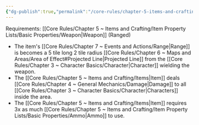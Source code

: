 ```yaml
---
{"dg-publish":true,"permalink":"/core-rules/chapter-5-items-and-crafting/item-property-lists/extra-properties/weapon/scatter/"}
---
```


Requirements: [[Core Rules/Chapter 5 ~ Items and Crafting/Item Property Lists/Basic Properties/Weapon\|Weapon]] (Ranged)

- The item's [[Core Rules/Chapter 7 ~ Events and Actions/Range\|Range]] is becomes a 5 tile long 2 tile radius [[Core Rules/Chapter 6 ~ Maps and Areas/Area of Effect#Projected Line\|Projected Line]] from the [[Core Rules/Chapter 3 ~ Character Basics/Character\|Character]] wielding the weapon.
- The [[Core Rules/Chapter 5 ~ Items and Crafting/Items\|Item]] deals [[Core Rules/Chapter 4 ~ General Mechanics/Damage\|Damage]] to all [[Core Rules/Chapter 3 ~ Character Basics/Character\|Characters]] inside the area.
- The [[Core Rules/Chapter 5 ~ Items and Crafting/Items\|Item]] requires 3x as much [[Core Rules/Chapter 5 ~ Items and Crafting/Item Property Lists/Basic Properties/Ammo\|Ammo]] to use.